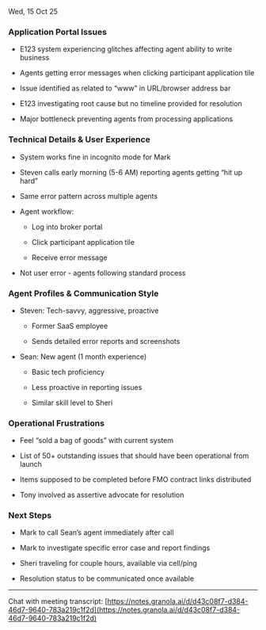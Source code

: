 

Wed, 15 Oct 25

### Application Portal Issues

- E123 system experiencing glitches affecting agent ability to write business
    
- Agents getting error messages when clicking participant application tile
    
- Issue identified as related to “www” in URL/browser address bar
    
- E123 investigating root cause but no timeline provided for resolution
    
- Major bottleneck preventing agents from processing applications
    

### Technical Details & User Experience

- System works fine in incognito mode for Mark
    
- Steven calls early morning (5-6 AM) reporting agents getting “hit up hard”
    
- Same error pattern across multiple agents
    
- Agent workflow:
    
    - Log into broker portal
        
    - Click participant application tile
        
    - Receive error message
        
- Not user error - agents following standard process
    

### Agent Profiles & Communication Style

- Steven: Tech-savvy, aggressive, proactive
    
    - Former SaaS employee
        
    - Sends detailed error reports and screenshots
        
- Sean: New agent (1 month experience)
    
    - Basic tech proficiency
        
    - Less proactive in reporting issues
        
    - Similar skill level to Sheri
        

### Operational Frustrations

- Feel “sold a bag of goods” with current system
    
- List of 50+ outstanding issues that should have been operational from launch
    
- Items supposed to be completed before FMO contract links distributed
    
- Tony involved as assertive advocate for resolution
    

### Next Steps

- Mark to call Sean’s agent immediately after call
    
- Mark to investigate specific error case and report findings
    
- Sheri traveling for couple hours, available via cell/ping
    
- Resolution status to be communicated once available
    

---

Chat with meeting transcript: [https://notes.granola.ai/d/d43c08f7-d384-46d7-9640-783a219c1f2d](https://notes.granola.ai/d/d43c08f7-d384-46d7-9640-783a219c1f2d)